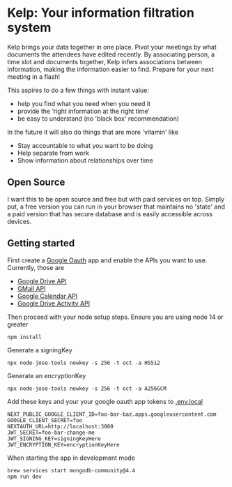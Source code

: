# Kelp: Your information filtration system

Kelp brings your data together in one place. Pivot your meetings by what documents the attendees have edited recently. By associating person, a time slot and documents together, Kelp infers associations between information, making the information easier to find. Prepare for your next meeting in a flash!

This aspires to do a few things with instant value:

- help you find what you need when you need it
- provide the ‘right information at the right time’
- be easy to understand (no 'black box' recommendation)

In the future it will also do things that are more 'vitamin' like

- Stay accountable to what you want to be doing
- Help separate from work
- Show information about relationships over time

## Open Source

I want this to be open source and free but with paid services on top. Simply put, a free version you can run in your browser that maintains no 'state' and a paid version that has secure database and is easily accessible across devices.

## Getting started

First create a [Google Oauth] app and enable the APIs you want to use. Currently, those are

- [Google Drive API]
- [GMail API]
- [Google Calendar API]
- [Google Drive Activity API]

Then proceed with your node setup steps. Ensure you are using node 14 or greater

    npm install

Generate a signingKey

    npx node-jose-tools newkey -s 256 -t oct -a HS512

Generate an encryptionKey

    npx node-jose-tools newkey -s 256 -t oct -a A256GCM

Add these keys and your your google oauth app tokens to [.env.local]

    NEXT_PUBLIC_GOOGLE_CLIENT_ID=foo-bar-baz.apps.googleusercontent.com
    GOOGLE_CLIENT_SECRET=foo
    NEXTAUTH_URL=http://localhost:3000
    JWT_SECRET=foo-bar-change-me
    JWT_SIGNING_KEY=signingKeyHere
    JWT_ENCRYPTION_KEY=encryptionKeyHere

When starting the app in development mode

    brew services start mongodb-community@4.4
    npm run dev

[google oauth]: https://developers.google.com/identity/protocols/oauth2
[google drive api]: https://developers.google.com/drive
[gmail api]: https://developers.google.com/gmail/api
[google calendar api]: https://developers.google.com/calendar
[google drive activity api]: https://developers.google.com/drive/activity/v2
[.env.local]: https://nextjs.org/docs/basic-features/environment-variables
